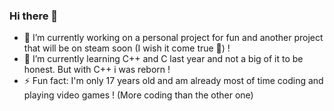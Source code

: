 ### Hi there 👋

- 🔭 I’m currently working on a personal project for fun and another project that will be on steam soon (I wish it come true 🙏) !
- 🌱 I’m currently learning C++ and C last year and not a big of it to be honest. But with C++ i was reborn !
- ⚡ Fun fact: I'm only 17 years old and am already most of time coding and playing video games ! (More coding than the other one)

<!--
**sharllesse/sharllesse** is a ✨ _special_ ✨ repository because its `README.md` (this file) appears on your GitHub profile.

Here are some ideas to get you started:

- 🔭 I’m currently working on ...
- 🌱 I’m currently learning ...
- 👯 I’m looking to collaborate on ...
- 🤔 I’m looking for help with ...
- 💬 Ask me about ...
- 📫 How to reach me: ...
- 😄 Pronouns: ...
- ⚡ Fun fact: ...
-->
